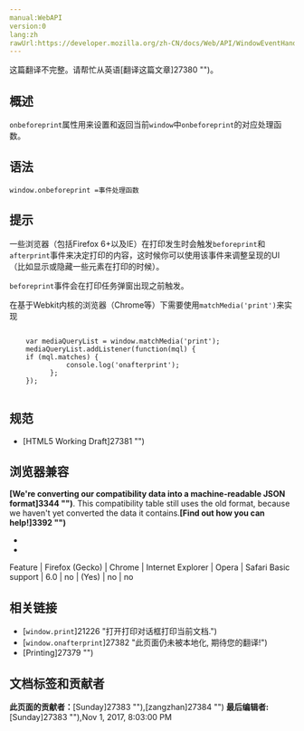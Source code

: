 ```yaml
---
manual:WebAPI
version:0
lang:zh
rawUrl:https://developer.mozilla.org/zh-CN/docs/Web/API/WindowEventHandlers/onbeforeprint
---
```




这篇翻译不完整。请帮忙从英语[翻译这篇文章]27380 "")。






## 概述<a name="Summary"></a>


`onbeforeprint`属性用来设置和返回当前`window`中`onbeforeprint`的对应处理函数。


## 语法<a name="Syntax"></a>

```
window.onbeforeprint =事件处理函数

```

## 提示<a name="提示"></a>


一些浏览器（包括Firefox 6+以及IE）在打印发生时会触发`beforeprint`和`afterprint`事件来决定打印的内容，这时候你可以使用该事件来调整呈现的UI（比如显示或隐藏一些元素在打印的时候）。



`beforeprint`事件会在打印任务弹窗出现之前触发。



在基于Webkit内核的浏览器（Chrome等）下需要使用`matchMedia('print')`来实现


```
  
    var mediaQueryList = window.matchMedia('print');
    mediaQueryList.addListener(function(mql) {
    if (mql.matches) {
              console.log('onafterprint');
          };
    });
  

```

## 规范<a name="Specification"></a>

* [HTML5 Working Draft]27381 "")

## 浏览器兼容<a name="Browser_compatibility"></a>


**[We&#39;re converting our compatibility data into a machine-readable JSON format]3344 "")**. This compatibility table still uses the old format, because we haven&#39;t yet converted the data it contains.**[Find out how you can help!]3392 "")**


* 
* 

Feature | Firefox (Gecko) | Chrome | Internet Explorer | Opera | Safari 
Basic support | 6.0 | no | (Yes) | no | no 





## 相关链接<a name="See_also"></a>

* [`window.print`]21226 "打开打印对话框打印当前文档.")
* [`window.onafterprint`]27382 "此页面仍未被本地化, 期待您的翻译!")
* [Printing]27379 "")




## 文档标签和贡献者
**此页面的贡献者：**[Sunday]27383 ""),[zangzhan]27384 "")
**最后编辑者:**[Sunday]27383 ""),<time>Nov 1, 2017, 8:03:00 PM</time>


